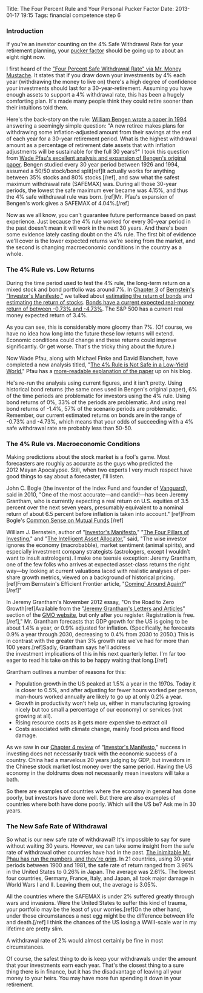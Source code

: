 Title: The Four Percent Rule and Your Personal Pucker Factor
Date: 2013-01-17 19:15
Tags: financial competence step 6

### Introduction

If you're an investor counting on the 4% Safe Withdrawal Rate for your
retirement planning, your [pucker
factor](http://www.urbandictionary.com/define.php?term=pucker+factor)
should be going up to about an eight right now.

I first heard of the ["Four Percent Safe Withdrawal Rate" via Mr. Money
Mustache](http://www.mrmoneymustache.com/2012/05/29/how-much-do-i-need-for-retirement/).
It states that if you draw down your investments by 4% each year
(withdrawing the money to live on) there's a high degree of confidence
your investments should last for a 30-year-retirement. Assuming you have
enough assets to support a 4% withdrawal rate, this has been a hugely
comforting plan. It's made many people think they could retire sooner
than their intuitions told them.

Here's the back-story on the rule: [William Bengen wrote a paper in
1994](http://www.retailinvestor.org/pdf/Bengen1.pdf) answering a
seemingly simple question: "A new retiree makes plans for withdrawing
some inflation-adjusted amount from their savings at the end of each
year for a 30-year retirement period. What is the highest withdrawal
amount as a percentage of retirement date assets that with inflation
adjustments will be sustainable for the full 30 years?" I took this
question from [Wade Pfau's excellent analysis and expansion of Bengen's
original
paper](http://wpfau.blogspot.jp/2012/02/william-bengens-safemax.html).
Bengen studied every 30 year period between 1926 and 1994, assumed a
50/50 stock/bond split[ref]It actually works for anything between 35%
stocks and 80% stocks.[/ref], and saw what the safest maximum withdrawal rate
(SAFEMAX) was. During all those 30-year periods, the lowest the safe
maximum ever became was 4.15%, and thus the 4% safe withdrawal rule was
born. [ref]Mr. Pfau's expansion of Bengen's work gives a SAFEMAX of
4.04%.[/ref]

Now as we all know, you can't guarantee future performance based on past
experience. Just because the 4% rule worked for every 30-year period in
the past doesn't mean it will work in the next 30 years. And there's
been some evidence lately casting doubt on the 4% rule. The first bit of
evidence we'll cover is the lower expected returns we're seeing from the
market, and the second is changing macroeconomic conditions in the
country as a whole.

### The 4% Rule vs. Low Returns

During the time period used to test the 4% rule, the long-term return on
a mixed stock and bond portfolio was around 7%. In [Chapter
3](/2013/01/13/the-investors-manifesto-chapter-3/ "“The Investor’s Manifesto:” Chapter 3")
of [Bernstein's "Investor's
Manifesto,"](/2012/12/30/the-investors-manifesto-by-william-j-bernstein/ "“The Investor’s Manifesto” by William J. Bernstein")
we talked about [estimating the return of
bonds](/2013/01/03/the-investors-manifesto-chapter-2-part-2-of-3-bonds/ "“The Investor’s Manifesto:” Chapter 2 (Part 2 of 3) – Bonds")
and [estimating the return of
stocks](/2013/01/09/the-investors-manifesto-chapter-2-part-3-of-3-stocks/ "“The Investor’s Manifesto:” Chapter 2 (Part 3 of 3) — Stocks").
[Bonds have a current expected real-money return of between -0.73%
and -4.73%](/2013/01/05/more-on-the-estimated-return-of-bonds/ "More on the Estimated Return of Bonds").
The S&P 500 has a current real money expected return of 3.4%.

As you can see, this is considerably more gloomy than 7%. (Of course, we
have no idea how long into the future these low returns will extend.
Economic conditions could change and these returns could improve
significantly. Or get worse. That's the tricky thing about the future.)

Now Wade Pfau, along with Michael Finke and David Blanchett, have
completed a new analysis titled, "[The 4% Rule is Not Safe in a
Low-Yield
World.](http://papers.ssrn.com/sol3/papers.cfm?abstract_id=2201323)"
Pfau has a [more-readable explanation of the
paper](http://wpfau.blogspot.com/2013/01/new-research-article-4-rule-is-not-safe.html)
up on his blog.

He's re-run the analysis using current figures, and it isn't pretty.
Using historical bond returns (the same ones used in Bengen's original
paper), 6% of the time periods are problematic for investors using the
4% rule. Using bond returns of 0%, 33% of the periods are problematic.
And using real bond returns of -1.4%, 57% of the scenario periods are
problematic. Remember, our current estimated returns on bonds are in the
range of -0.73% and -4.73%, which means that your odds of succeeding
with a 4% safe withdrawal rate are probably less than 50-50.

### The 4% Rule vs. Macroeconomic Conditions

Making predictions about the stock market is a fool's game. Most
forecasters are roughly as accurate as the guys who predicted the
2012 Mayan Apocalypse. Still, when two experts I very much respect have
good things to say about a forecaster, I'll listen.

John C. Bogle (the inventor of the Index Fund and founder of
[Vanguard](http://en.wikipedia.org/wiki/The_Vanguard_Group)), said in
2010, "One of the most accurate—and candid!—has been Jeremy Grantham,
who is currently expecting a real return on U.S. equities of 3.5 percent
over the next seven years, presumably equivalent to a nominal return of
about 6.5 percent before inflation is taken into account." [ref]From
Bogle's [Common Sense on Mutual
Funds](http://www.amazon.com/gp/product/0470138130/ref=as_li_ss_tl?ie=UTF8&tag=schoforg-20&linkCode=as2&camp=1789&creative=390957&creativeASIN=0470138130).[/ref]

William J. Bernstein, author of "[Investor's
Manifesto](/2012/12/30/the-investors-manifesto-by-william-j-bernstein/ "“The Investor’s Manifesto” by William J. Bernstein"),"
"[The Four Pillars of
Investing](http://www.amazon.com/gp/product/0071747052/ref=as_li_ss_tl?ie=UTF8&tag=schoforg-20&linkCode=as2&camp=1789&creative=390957&creativeASIN=0071747052),"
and "[The Intelligent Asset
Allocator](http://www.amazon.com/gp/product/0071362363/ref=as_li_ss_tl?ie=UTF8&tag=schoforg-20&linkCode=as2&camp=1789&creative=390957&creativeASIN=0071362363),"
said, "The wise investor ignores the economy (macrobabble), market
sentiment (animal spirits), and especially investment company
strategists (astrologers, except I wouldn’t want to insult
astrologers). I make one teensie exception: Jeremy Grantham, one of the
few folks who arrives at expected asset-class returns the right way—by
looking at current valuations laced with realistic analyses of per-share
growth metrics, viewed on a background of historical pricing.[ref]From
Bernstein's Efficient Frontier article, "[Coming' Around
Again?](http://www.efficientfrontier.com/ef/0adhoc/comin.htm)"[/ref]"

In Jeremy Grantham's November 2012 essay, "On the Road to Zero Growth[ref]Available from the "[Jeremy Grantham's Letters and
Articles](https://www.gmo.com/America/Library/Letters/)" section of
the [GMO website](https://www.gmo.com/America/MyHome/), but only after
you register. Registration is free.[/ref]," Mr. Grantham forecasts that GDP
growth for the US is going to be about 1.4% a year, or 0.9% adjusted for
inflation. (Specifically, he forecasts 0.9% a year through 2030,
decreasing to 0.4% from 2030 to 2050.) This is in contrast with the
greater than 3% growth rate we've had for more than 100 years.[ref]Sadly,
Grantham says he'll address the investment implications of this in his
next quarterly letter. I'm far too eager to read his take on this to be
happy waiting that long.[/ref]

Grantham outlines a number of reasons for this:

-   Population growth in the US peaked at 1.5% a year in the 1970s.
    Today it is closer to 0.5%, and after adjusting for fewer
    hours worked per person, man-hours worked annually are likely to go
    up at only 0.2% a year.
-   Growth in productivity won't help us, either in manufacturing
    (growing nicely but too small a percentage of our economy) or
    services (not growing at all).
-   Rising resource costs as it gets more expensive to extract oil
-   Costs associated with climate change, mainly food prices and flood
    damage.

As we saw in our [Chapter 4
review](/2013/01/15/the-investors-manifesto-chapter-4/ "“The Investor’s Manifesto:” Chapter 4") of
"[Investor's
Manifesto](/2012/12/30/the-investors-manifesto-by-william-j-bernstein/ "“The Investor’s Manifesto” by William J. Bernstein"),"
success in investing does not necessarily track with the economic
success of a country. China had a marvelous 20 years judging by GDP, but
investors in the Chinese stock market lost money over the same period.
Having the US economy in the doldrums does not necessarily mean
investors will take a bath.

So there are examples of countries where the economy in general has done
poorly, but investors have done well. But there are also examples of
countries where both have done poorly. Which will the US be? Ask me in
30 years.

### The New Safe Rate of Withdrawal

So what is our new safe rate of withdrawal? It's impossible to say for
sure without waiting 30 years. However, we can take some insight from
the safe rate of withdrawal other countries have had in the past.
[The inimitable Mr. Phau has run the numbers, and they're
grim](http://wpfau.blogspot.jp/2012/05/may-i-add-part-vi-to-retirement.html).
In 21 countries, using 30-year periods between 1900 and 1981, the safe
rate of return ranged from 3.96% in the United States to 0.26% in Japan.
The average was 2.61%. The lowest four countries, Germany, France,
Italy, and Japan, all took major damage in World Wars I and II. Leaving
them out, the average is 3.05%.

All the countries where the SAFEMAX is under 2% suffered greatly through
wars and invasions. Were the United States to suffer this kind of
trauma, your portfolio may be the least of your worries.[ref]On the other
hand, under those circumstances a nest egg might be the difference
between life and death.[/ref] I think the chances of the US losing a
WWII-scale war in my lifetime are pretty slim.

A withdrawal rate of 2% would almost certainly be fine in most
circumstances.

Of course, the safest thing to do is keep your withdrawals under the
amount that your investments earn each year. That's the closest thing to
a sure thing there is in finance, but it has the disadvantage of leaving
all your money to your heirs. You may have more fun spending it down in
your retirement.

